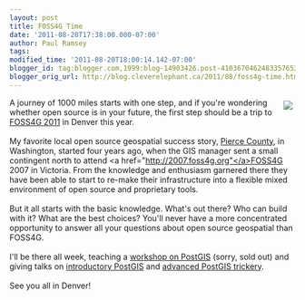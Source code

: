 ```yaml
---
layout: post
title: FOSS4G Time
date: '2011-08-20T17:38:00.000-07:00'
author: Paul Ramsey
tags: 
modified_time: '2011-08-20T18:00:14.142-07:00'
blogger_id: tag:blogger.com,1999:blog-14903426.post-4103670462483357653
blogger_orig_url: http://blog.cleverelephant.ca/2011/08/foss4g-time.html
---
```


[<img src="http://wiki.osgeo.org/images/7/72/Foss4g_2011_150px.png" style="float:right; padding:5px;">](http://2011.foss4g.org)A journey of 1000 miles starts with one step, and if you're wondering whether open source is in your future, the first step should be a trip to [FOSS4G 2011](http://2011.foss4g.org/) in Denver this year. 
<br />
<br />My favorite local open source geospatial success story, [Pierce County](http://www.co.pierce.wa.us/pc/), in Washington, started four years ago, when the GIS manager sent a small contingent north to attend <a href="http://2007.foss4g.org"</a>FOSS4G 2007</a> in Victoria. From the knowledge and enthusiasm garnered there they have been able to start to re-make their infrastructure into a flexible mixed environment of open source and proprietary tools.
<br />
<br />But it all starts with the basic knowledge. What's out there? Who can build with it? What are the best choices? You'll never have a more concentrated opportunity to answer all your questions about open source geospatial than FOSS4G.
<br />
<br />I'll be there all week, teaching a [workshop on PostGIS](http://2011.foss4g.org/sessions/introduction-postgis-sold-out) (sorry, sold out) and giving talks on [introductory PostGIS](http://2011.foss4g.org/sessions/state-postgis) and [advanced PostGIS trickery](http://2011.foss4g.org/sessions/tips-postgis-power-user).
<br />
<br />See you all in Denver!

